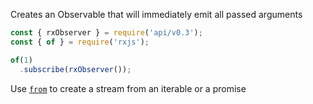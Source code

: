 <!--
name:		
title:		of
pageTitle:	RxJS of function example + marble diagram
desc:		Example of how to turn anything into an Observable using Rxjs of function
docsUrl:	https://rxjs.dev/api/index/function/of
-->

Creates an Observable that will immediately emit all passed arguments

```js
const { rxObserver } = require('api/v0.3');
const { of } = require('rxjs');

of(1)
  .subscribe(rxObserver());

```

Use [`from`](/rxjs/from/) to create a stream from an iterable or a promise